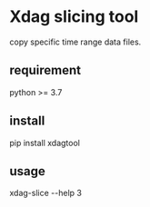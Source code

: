 # Xdag slicing tool

copy specific time range data files.

## requirement

python >= 3.7

## install

pip install xdagtool


## usage

xdag-slice --help   3

